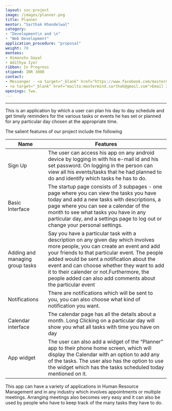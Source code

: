 ```yaml
---
layout: soc-project
image: /images/planner.png
title: Planner
mentor: "Sarthak Khandelwal"
category:
- "Development\n and \n"
- "Web Development"
application_procedure: "proposal"
weight: 70
mentees:
- Himanshu Goyal
- Adithya Iyer
ribbon: In Progress
stipend: INR 3000
contact:
- Messenger - <a target="_blank" href="https://www.facebook.com/mastermind.sarthak"> Sarthak Khandelwal </a>
- <a target="_blank" href="mailto:mastermind.sarthak@gmail.com">Email ID</a> - mastermind.sarthak@gmail.com
openings: Two.
---
```


---

This is an application by which a user can plan his day to day schedule and get timely reminders for the various tasks or events he has set or planned for any particular day chosen at the appropriate time.

<!--break-->

The salient features of our project include the following 

<!--break-->

Name | Features
--- | ---
Sign Up | The user can access his app on any android device by logging in with his e-mail id and his set password. On logging in the person can view all his events/tasks that he had planned to do and identify which tasks he has to do.
Basic Interface | The startup page consists of 3 subpages - one page where you can view the tasks you have today and add a new tasks with descriptions, a page where you can see a calendar of the month to see what tasks you have in any particular day, and a settings page to log out or change your personal settings.
Adding and managing group tasks | Say you have a particular task with a description on any given day which involves more people, you can create an event and add your friends to that particular event. The people added would be sent a notification about the event and can choose whether they want to add it to their calender or not.Furthermore, the people added can also add comments about the particular event
Notifications | There are notifications which will be sent to you, you can also choose what kind of notification you want.
Calendar interface | The calendar page has all the details about a month. Long Clicking on a particular day will show you what all tasks with time you have on day
App widget | The user can also add a widget of the “Planner” app to their phone home screen, which will display the Calendar with an option to add any of the tasks. The user also has the option to use the widget which has the tasks scheduled today mentioned on it.

<!--break-->

This app can have a variety of applications in Human Resource Management and in any industry which involves appointments or multiple meetings. Arranging meetings also becomes very easy and it can also be used by people who have to keep track of the many tasks they have to do.


